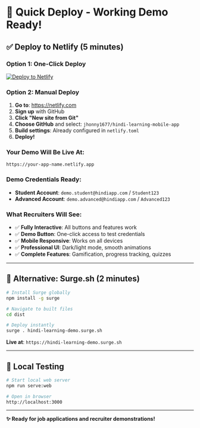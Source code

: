 # 🚀 Quick Deploy - Working Demo Ready!

## ✅ **Deploy to Netlify (5 minutes)**

### **Option 1: One-Click Deploy**
[![Deploy to Netlify](https://www.netlify.com/img/deploy/button.svg)](https://app.netlify.com/start/deploy?repository=https://github.com/jhonny1677/hindi-learning-mobile-app)

### **Option 2: Manual Deploy**

1. **Go to**: https://netlify.com
2. **Sign up** with GitHub
3. **Click "New site from Git"**
4. **Choose GitHub** and select: `jhonny1677/hindi-learning-mobile-app`
5. **Build settings**: Already configured in `netlify.toml`
6. **Deploy!**

### **Your Demo Will Be Live At:**
```
https://your-app-name.netlify.app
```

### **Demo Credentials Ready:**
- **Student Account**: `demo.student@hindiapp.com` / `Student123`
- **Advanced Account**: `demo.advanced@hindiapp.com` / `Advanced123`

### **What Recruiters Will See:**
- ✅ **Fully Interactive**: All buttons and features work
- ✅ **Demo Button**: One-click access to test credentials  
- ✅ **Mobile Responsive**: Works on all devices
- ✅ **Professional UI**: Dark/light mode, smooth animations
- ✅ **Complete Features**: Gamification, progress tracking, quizzes

---

## 🔧 **Alternative: Surge.sh (2 minutes)**

```bash
# Install Surge globally
npm install -g surge

# Navigate to built files
cd dist

# Deploy instantly
surge . hindi-learning-demo.surge.sh
```

**Live at**: `https://hindi-learning-demo.surge.sh`

---

## 📱 **Local Testing**

```bash
# Start local web server
npm run serve:web

# Open in browser
http://localhost:3000
```

---

**✨ Ready for job applications and recruiter demonstrations!**